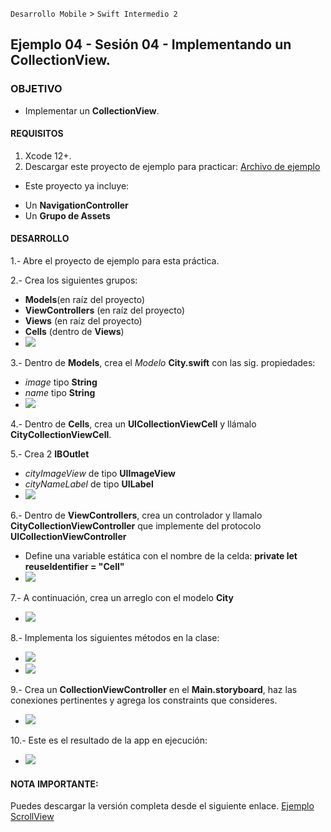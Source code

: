 `Desarrollo Mobile` > `Swift Intermedio 2`

## Ejemplo 04 - Sesión 04 - Implementando un CollectionView.

### OBJETIVO

- Implementar un **CollectionView**.

#### REQUISITOS

1. Xcode 12+.
2. Descargar este proyecto de ejemplo para practicar:
[Archivo de ejemplo](Cities_CollectionView_initial.zip)

- Este proyecto ya incluye:
* Un **NavigationController**
* Un **Grupo de Assets**

#### DESARROLLO

1.- Abre el proyecto de ejemplo para esta práctica.

2.- Crea los siguientes grupos:
* **Models**(en raíz del proyecto)
* **ViewControllers** (en raíz del proyecto)
* **Views** (en raíz del proyecto)
* **Cells** (dentro de **Views**)
* ![](0.png)

3.- Dentro de **Models**, crea el _Modelo_ **City.swift** con las sig. propiedades:
* _image_ tipo **String**
* _name_ tipo **String**
* ![](1.png)

4.- Dentro de **Cells**, crea un **UICollectionViewCell** y llámalo **CityCollectionViewCell**.

5.- Crea 2 **IBOutlet**
* _cityImageView_ de tipo **UIImageView**
* _cityNameLabel_ de tipo **UILabel**
* ![](2.png)

6.- Dentro de **ViewControllers**, crea un controlador y llamalo **CityCollectionViewController** que implemente del protocolo **UICollectionViewController**
* Define una variable estática con el nombre de la celda: **private let reuseIdentifier = "Cell"**
* ![](3.png)

7.- A continuación, crea un arreglo con el modelo **City**
* ![](4.png)

8.- Implementa los siguientes métodos en la clase:
* ![](5.png)
* ![](6.png)

9.- Crea un **CollectionViewController** en el **Main.storyboard**, haz las conexiones pertinentes y agrega los constraints que consideres.
* ![](7.png)

10.- Este es el resultado de la app en ejecución:
* ![](8.png)

#### NOTA IMPORTANTE:
Puedes descargar la versión completa desde el siguiente enlace.
[Ejemplo ScrollView](Cities_CollectionView_final.zip)
